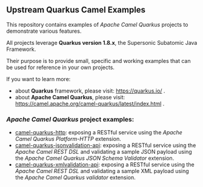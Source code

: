 ## Upstream Quarkus Camel Examples

This repository contains examples of _Apache Camel Quarkus_ projects to demonstrate various features.

All projects leverage **Quarkus version 1.8.x**, the Supersonic Subatomic Java Framework.

Their purpose is to provide small, specific and working examples that can be used for reference in your own projects.

If you want to learn more:
- about **Quarkus** framework, please visit: https://quarkus.io/ .
- about **Apache Camel Quarkus**, please visit: https://camel.apache.org/camel-quarkus/latest/index.html .

### _Apache Camel Quarkus_ project examples:

* [camel-quarkus-http](camel-quarkus-http): exposing a RESTful service using the _Apache Camel Quarkus Platform-HTTP_ extension.
* [camel-quarkus-jsonvalidation-api](camel-quarkus-jsonvalidation-api): exposing a RESTful service using the _Apache Camel REST DSL_ and validating a sample JSON payload using the _Apache Camel Quarkus JSON Schema Validator_ extension.
* [camel-quarkus-xmlvalidation-api](camel-quarkus-xmlvalidation-api): exposing a RESTful service using the _Apache Camel REST DSL_ and validating a sample XML payload using the _Apache Camel Quarkus validator_ extension.
